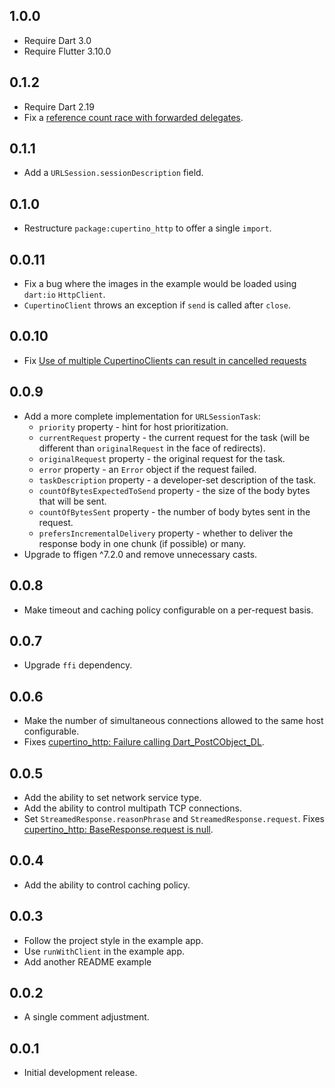## 1.0.0

* Require Dart 3.0
* Require Flutter 3.10.0

## 0.1.2

* Require Dart 2.19
* Fix a [reference count race with forwarded delegates](https://github.com/dart-lang/http/issues/887).

## 0.1.1

* Add a `URLSession.sessionDescription` field.

## 0.1.0

* Restructure `package:cupertino_http` to offer a single `import`.

## 0.0.11

* Fix a bug where the images in the example would be loaded using `dart:io`
  `HttpClient`.
* `CupertinoClient` throws an exception if `send` is called after `close`.

## 0.0.10

* Fix [Use of multiple CupertinoClients can result in cancelled requests](https://github.com/dart-lang/http/issues/826)

## 0.0.9

* Add a more complete implementation for `URLSessionTask`:
  * `priority` property - hint for host prioritization.
  * `currentRequest` property - the current request for the task (will be
    different than `originalRequest` in the face of redirects).
  * `originalRequest` property - the original request for the task. 
  * `error` property - an `Error` object if the request failed.
  * `taskDescription` property - a developer-set description of the task.
  * `countOfBytesExpectedToSend` property - the size of the body bytes that
    will be sent.
  * `countOfBytesSent` property - the number of body bytes sent in the request.
  * `prefersIncrementalDelivery` property - whether to deliver the response
    body in one chunk (if possible) or many.
* Upgrade to ffigen ^7.2.0 and remove unnecessary casts.

## 0.0.8

* Make timeout and caching policy configurable on a per-request basis.

## 0.0.7

* Upgrade `ffi` dependency.

## 0.0.6

* Make the number of simultaneous connections allowed to the same host
  configurable.
* Fixes
  [cupertino_http: Failure calling Dart_PostCObject_DL](https://github.com/dart-lang/http/issues/785).

## 0.0.5

* Add the ability to set network service type.
* Add the ability to control multipath TCP connections.
* Set `StreamedResponse.reasonPhrase` and `StreamedResponse.request`. 
  Fixes
  [cupertino_http: BaseResponse.request is null](https://github.com/dart-lang/http/issues/782).

## 0.0.4

* Add the ability to control caching policy.

## 0.0.3

* Follow the project style in the example app.
* Use `runWithClient` in the example app.
* Add another README example
 
## 0.0.2

* A single comment adjustment.

## 0.0.1

* Initial development release.
